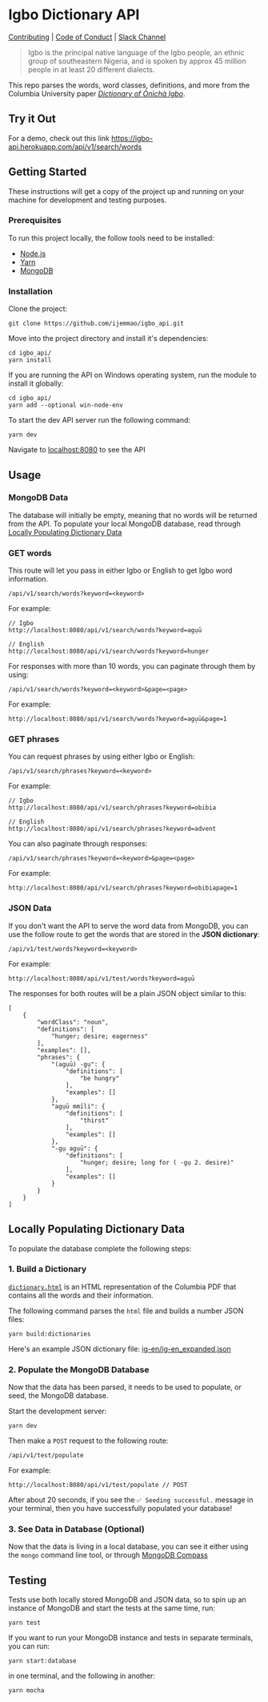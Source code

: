 # Igbo Dictionary API
[Contributing](./.github/CONTRIBUTING.md) | [Code of Conduct](./.github/CODE_OF_CONDUCT.md) | [Slack Channel](https://igboapi.slack.com)

> Igbo is the principal native language of the Igbo people, an ethnic group of southeastern Nigeria, and is spoken by approx 45 million people in at least 20 different dialects.

This repo parses the words, word classes, definitions, and more from the Columbia University paper [*Dictionary of Ònìchà Igbo*](http://www.columbia.edu/itc/mealac/pritchett/00fwp/igbo/IGBO%20Dictionary.pdf).

## Try it Out
For a demo, check out this link https://igbo-api.herokuapp.com/api/v1/search/words

## Getting Started

These instructions will get a copy of the project up and running on your machine for development and testing purposes.

### Prerequisites

To run this project locally, the follow tools need to be installed:

* [Node.js](https://nodejs.org/en/download/)
* [Yarn](https://classic.yarnpkg.com/en/docs/install)
* [MongoDB](https://docs.mongodb.com/manual/administration/install-community/)

### Installation

Clone the project:

```
git clone https://github.com/ijemmao/igbo_api.git
```

Move into the project directory and install it's dependencies:

```
cd igbo_api/
yarn install
```

If you are running the API on Windows operating system, run the module to install it globally:

```
cd igbo_api/                   
yarn add --optional win-node-env
```

To start the dev API server run the following command:

```
yarn dev
```

Navigate to [localhost:8080](http://localhost:8080/) to see the API

## Usage

### MongoDB Data

The database will initially be empty, meaning that no words will be returned from the API. To populate your local MongoDB database, read through [Locally Populating Dictionary Data](#populating-data)

### GET words

This route will let you pass in either Igbo or English to get Igbo word information.

```
/api/v1/search/words?keyword=<keyword>
```

For example:

```
// Igbo
http://localhost:8080/api/v1/search/words?keyword=agụū

// English
http://localhost:8080/api/v1/search/words?keyword=hunger
```

For responses with more than 10 words, you can paginate through them by using:

```
/api/v1/search/words?keyword=<keyword>&page=<page>
```

For example:

```
http://localhost:8080/api/v1/search/words?keyword=agụū&page=1
```

### GET phrases

You can request phrases by using either Igbo or English:

```
/api/v1/search/phrases?keyword=<keyword>
```

For example:

```
// Igbo
http://localhost:8080/api/v1/search/phrases?keyword=obibia

// English
http://localhost:8080/api/v1/search/phrases?keyword=advent
```

You can also paginate through responses:

```
/api/v1/search/phrases?keyword=<keyword>&page=<page>
```

For example:

```
http://localhost:8080/api/v1/search/phrases?keyword=obibiapage=1
```

### JSON Data

If you don't want the API to serve the word data from MongoDB, you can use the follow route to get the words that are stored in the **JSON dictionary**:

```
/api/v1/test/words?keyword=<keyword>
```

For example:

```
http://localhost:8080/api/v1/test/words?keyword=agụū
```

The responses for both routes will be a plain JSON object similar to this:

```
[
    {
        "wordClass": "noun",
        "definitions": [
            "hunger; desire; eagerness"
        ],
        "examples": [],
        "phrases": {
            "(agụū) -gụ": {
                "definitions": [
                    "be hungry"
                ],
                "examples": []
            },
            "agụū mmīli": {
                "definitions": [
                    "thirst"
                ],
                "examples": []
            },
            "-gụ agụū": {
                "definitions": [
                    "hunger; desire; long for ( -gụ 2. desire)"
                ],
                "examples": []
            }
        }
    }
]
```

<h2 id="populating-data">Locally Populating Dictionary Data</h2>

To populate the database complete the following steps:

### 1. Build a Dictionary

[`dictionary.html`](./src/dictionaries/html/dictionary.html) is an HTML representation of the Columbia PDF that contains all the words and their information.

The following command parses the `html` file and builds a number JSON files:

```
yarn build:dictionaries
```

Here's an example JSON dictionary file: [ig-en/ig-en_expanded.json](./src/dictionaries/ig-en/ig-en_expanded.json)

### 2. Populate the MongoDB Database

Now that the data has been parsed, it needs to be used to populate, or seed, the MongoDB database.

Start the development server:

```
yarn dev
```

Then make a `POST` request to the following route:

```
/api/v1/test/populate
```

For example:

```
http://localhost:8080/api/v1/test/populate // POST
```

After about 20 seconds, if you see the `✅ Seeding successful.` message in your terminal, then you have successfully populated your database!

### 3. See Data in Database (Optional)

Now that the data is living in a local database, you can see it either using the `mongo` command line tool, or through [MongoDB Compass](https://www.mongodb.com/try/download/compass)

## Testing

Tests use both locally stored MongoDB and JSON data, so to spin up an instance of MongoDB and start the tests at the same time, run:

```
yarn test
```

If you want to run your MongoDB instance and tests in separate terminals, you can run:

```
yarn start:database
```

in one terminal, and the following in another:

```
yarn mocha
```
